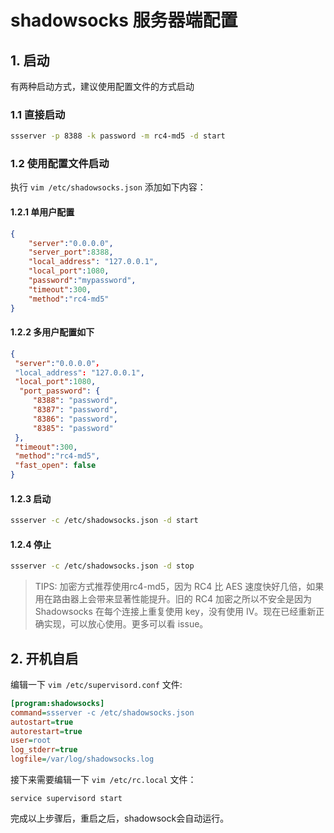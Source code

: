 # shadowsocks 服务器端配置

## 1. 启动

有两种启动方式，建议使用配置文件的方式启动

### 1.1 直接启动

```bash
ssserver -p 8388 -k password -m rc4-md5 -d start
```

### 1.2 使用配置文件启动

执行 `vim /etc/shadowsocks.json` 添加如下内容：

#### 1.2.1 单用户配置

```json
{
    "server":"0.0.0.0",
    "server_port":8388,
    "local_address": "127.0.0.1",
    "local_port":1080,
    "password":"mypassword",
    "timeout":300,
    "method":"rc4-md5"
}
```

#### 1.2.2 多用户配置如下

```json
{  
 "server":"0.0.0.0"，  
 "local_address": "127.0.0.1",  
 "local_port":1080,  
  "port_password": {  
     "8388": "password",  
     "8387": "password",  
     "8386": "password",  
     "8385": "password"  
 },  
 "timeout":300,  
 "method":"rc4-md5",  
 "fast_open": false  
}
```

#### 1.2.3 启动

```bash
ssserver -c /etc/shadowsocks.json -d start
```

#### 1.2.4 停止

```bash
ssserver -c /etc/shadowsocks.json -d stop
```

> TIPS: 加密方式推荐使用rc4-md5，因为 RC4 比 AES 速度快好几倍，如果用在路由器上会带来显著性能提升。旧的 RC4 加密之所以不安全是因为 Shadowsocks 在每个连接上重复使用 key，没有使用 IV。现在已经重新正确实现，可以放心使用。更多可以看 issue。

## 2. 开机自启

编辑一下 `vim /etc/supervisord.conf` 文件:

```ini
[program:shadowsocks]
command=ssserver -c /etc/shadowsocks.json
autostart=true
autorestart=true
user=root
log_stderr=true
logfile=/var/log/shadowsocks.log
```

接下来需要编辑一下 `vim /etc/rc.local` 文件：

```text
service supervisord start
```

完成以上步骤后，重启之后，shadowsock会自动运行。